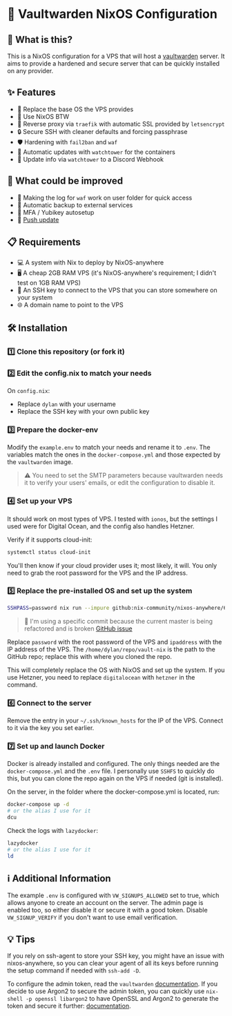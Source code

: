 # 🔐 Vaultwarden NixOS Configuration

## 🤔 What is this?

This is a NixOS configuration for a VPS that will host a [vaultwarden](https://github.com/dani-garcia/vaultwarden) server. It aims to provide a hardened and secure server that can be quickly installed on any provider.

## ✨ Features

- 🔄 Replace the base OS the VPS provides
- 🐧 Use NixOS BTW
- 🔀 Reverse proxy via `traefik` with automatic SSL provided by `letsencrypt`
- 🔒 Secure SSH with cleaner defaults and forcing passphrase
- 🛡️ Hardening with `fail2ban` and `waf`
- 🔄 Automatic updates with `watchtower` for the containers
- 📢 Update info via `watchtower` to a Discord Webhook

## 🚀 What could be improved

- 📁 Making the log for `waf` work on user folder for quick access
- 💾 Automatic backup to external services
- 🔑 MFA / Yubikey autosetup
- 📱 [Push update](https://github.com/dani-garcia/vaultwarden/wiki/Enabling-Mobile-Client-push-notification)

## 📋 Requirements

- 💻 A system with Nix to deploy by NixOS-anywhere
- 🖥️ A cheap 2GB RAM VPS (it's NixOS-anywhere's requirement; I didn't test on 1GB RAM VPS)
- 🔑 An SSH key to connect to the VPS that you can store somewhere on your system
- 🌐 A domain name to point to the VPS

## 🛠️ Installation

### 1️⃣ Clone this repository (or fork it)

### 2️⃣ Edit the config.nix to match your needs

On `config.nix`:

- Replace `dylan` with your username
- Replace the SSH key with your own public key

### 3️⃣ Prepare the docker-env

Modify the `example.env` to match your needs and rename it to `.env`. The variables match the ones in the `docker-compose.yml` and those expected by the `vaultwarden` image.

> ⚠️ You need to set the SMTP parameters because vaultwarden needs it to verify your users' emails, or edit the configuration to disable it.

### 4️⃣ Set up your VPS

It should work on most types of VPS. I tested with `ionos`, but the settings I used were for Digital Ocean, and the config also handles Hetzner.

Verify if it supports cloud-init:

```bash
systemctl status cloud-init
```

You'll then know if your cloud provider uses it; most likely, it will. You only need to grab the root password for the VPS and the IP address.

### 5️⃣ Replace the pre-installed OS and set up the system

```bash
SSHPASS=password nix run --impure github:nix-community/nixos-anywhere/69ad3f4a50cfb711048f54013404762c9a8e201e -- --flake /home/dylan/repo/vault-nix#digitalocean root@ipaddress --env-password
```

> 📝 I'm using a specific commit because the current master is being refactored and is broken [GitHub issue](https://github.com/nix-community/nixos-anywhere/issues/376)

Replace `password` with the root password of the VPS and `ipaddress` with the IP address of the VPS. The `/home/dylan/repo/vault-nix` is the path to the GitHub repo; replace this with where you cloned the repo.

This will completely replace the OS with NixOS and set up the system. If you use Hetzner, you need to replace `digitalocean` with `hetzner` in the command.

### 6️⃣ Connect to the server

Remove the entry in your `~/.ssh/known_hosts` for the IP of the VPS. Connect to it via the key you set earlier.

### 7️⃣ Set up and launch Docker

Docker is already installed and configured. The only things needed are the `docker-compose.yml` and the `.env` file. I personally use `SSHFS` to quickly do this, but you can clone the repo again on the VPS if needed (git is installed).

On the server, in the folder where the docker-compose.yml is located, run:

```bash
docker-compose up -d
# or the alias I use for it
dcu
```

Check the logs with `lazydocker`:

```bash
lazydocker
# or the alias I use for it
ld
```

## ℹ️ Additional Information

The example `.env` is configured with `VW_SIGNUPS_ALLOWED` set to true, which allows anyone to create an account on the server. The admin page is enabled too, so either disable it or secure it with a good token. Disable `VW_SIGNUP_VERIFY` if you don't want to use email verification.

## 💡 Tips

If you rely on ssh-agent to store your SSH key, you might have an issue with nixos-anywhere, so you can clear your agent of all its keys before running the setup command if needed with `ssh-add -D`.

To configure the admin token, read the `vaultwarden` [documentation](https://github.com/dani-garcia/vaultwarden/wiki/Enabling-admin-page). If you decide to use Argon2 to secure the admin token, you can quickly use `nix-shell -p openssl libargon2` to have OpenSSL and Argon2 to generate the token and secure it further: [documentation](https://github.com/dani-garcia/vaultwarden/wiki/Enabling-admin-page#using-argon2).
